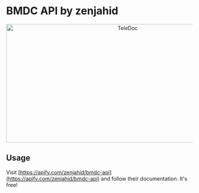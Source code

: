 # BMDC API by zenjahid

<p align="center">
  <img src="https://socialify.git.ci/zenjahid/BMDC-API/image?description=1&font=Source%20Code%20Pro&forks=1&issues=1&language=1&name=1&owner=1&pattern=Solid&pulls=1&stargazers=1&theme=Dark" alt="TeleDoc" width="640" height="320" />
</p>

## Usage

Visit [https://apify.com/zenjahid/bmdc-api](https://apify.com/zenjahid/bmdc-api) and follow their documentation. It's free!
